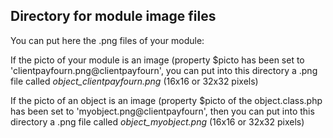 
Directory for module image files
--------------------------------

You can put here the .png files of your module:


If the picto of your module is an image (property $picto has been set to 'clientpayfourn.png@clientpayfourn', you can put into this
directory a .png file called *object_clientpayfourn.png* (16x16 or 32x32 pixels)


If the picto of an object is an image (property $picto of the object.class.php has been set to 'myobject.png@clientpayfourn', then you can put into this
directory a .png file called *object_myobject.png* (16x16 or 32x32 pixels)

